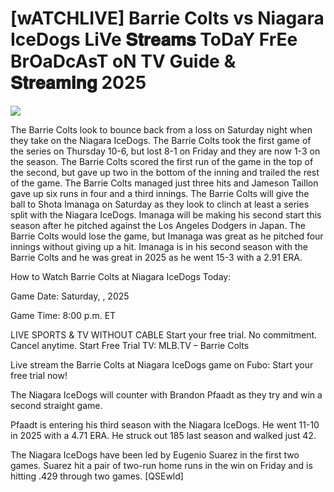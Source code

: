 #  [wATCHLIVE] Barrie Colts vs Niagara IceDogs LiVe 𝐒𝐭𝐫𝐞𝐚𝐦𝐬 ToDaY FrEe BrOaDcAsT oN TV Guide & 𝐒𝐭𝐫𝐞𝐚𝐦𝐢𝐧𝐠  2025  
  
  
[![](https://i.imgur.com/qSNzIqt.png)](https://movie.rssnews.media/PSWEHau.php)  
  
The Barrie Colts look to bounce back from a loss on Saturday night when they take on the Niagara IceDogs. The Barrie Colts took the first game of the series on Thursday 10-6, but lost 8-1 on Friday and they are now 1-3 on the season. The Barrie Colts scored the first run of the game in the top of the second, but gave up two in the bottom of the inning and trailed the rest of the game. The Barrie Colts managed just three hits and Jameson Taillon gave up six runs in four and a third innings. The Barrie Colts will give the ball to Shota Imanaga on Saturday as they look to clinch at least a series split with the Niagara IceDogs. Imanaga will be making his second start this season after he pitched against the Los Angeles Dodgers in Japan. The Barrie Colts would lose the game, but Imanaga was great as he pitched four innings without giving up a hit. Imanaga is in his second season with the Barrie Colts and he was great in 2025 as he went 15-3 with a 2.91 ERA.

How to Watch Barrie Colts at Niagara IceDogs Today:

Game Date: Saturday, , 2025

Game Time: 8:00 p.m. ET

LIVE SPORTS & TV WITHOUT CABLE
Start your free trial. No commitment. Cancel anytime.
Start Free Trial
TV: MLB.TV – Barrie Colts

Live stream the Barrie Colts at Niagara IceDogs game on Fubo: Start your free trial now!

The Niagara IceDogs will counter with Brandon Pfaadt as they try and win a second straight game.

Pfaadt is entering his third season with the Niagara IceDogs. He went 11-10 in 2025 with a 4.71 ERA. He struck out 185 last season and walked just 42.

The Niagara IceDogs have been led by Eugenio Suarez in the first two games. Suarez hit a pair of two-run home runs in the win on Friday and is hitting .429 through two games. [QSEwld]
